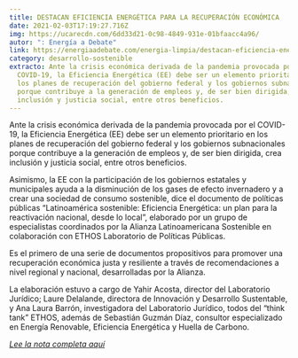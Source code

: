 ```yaml
---
title: DESTACAN EFICIENCIA ENERGÉTICA PARA LA RECUPERACIÓN ECONÓMICA
date: 2021-02-03T17:19:27.716Z
img: https://ucarecdn.com/6dd33d21-0c98-4849-931e-01bfaacc4a96/
autor: ": Energía a Debate"
link: https://energiaadebate.com/energia-limpia/destacan-eficiencia-energetica-para-la-recuperacion-economica/
category: desarrollo-sostenible
extracto: Ante la crisis económica derivada de la pandemia provocada por el
  COVID-19, la Eficiencia Energética (EE) debe ser un elemento prioritario en
  los planes de recuperación del gobierno federal y los gobiernos subnacionales
  porque contribuye a la generación de empleos y, de ser bien dirigida, crea
  inclusión y justicia social, entre otros beneficios.
---
```

<!--StartFragment-->

Ante la crisis económica derivada de la pandemia provocada por el COVID-19, la Eficiencia Energética (EE) debe ser un elemento prioritario en los planes de recuperación del gobierno federal y los gobiernos subnacionales porque contribuye a la generación de empleos y, de ser bien dirigida, crea inclusión y justicia social, entre otros beneficios.

Asimismo, la EE con la participación de los gobiernos estatales y municipales ayuda a la disminución de los gases de efecto invernadero y a crear una sociedad de consumo sostenible, dice el documento de políticas públicas “Latinoamérica sostenible: Eficiencia Energética: un plan para la reactivación nacional, desde lo local”, elaborado por un grupo de especialistas coordinados por la Alianza Latinoamericana Sostenible en colaboración con ETHOS Laboratorio de Políticas Públicas.

Es el primero de una serie de documentos propositivos para promover una recuperación económica justa y resiliente a través de recomendaciones a nivel regional y nacional, desarrolladas por la Alianza.

La elaboración estuvo a cargo de Yahir Acosta, director del Laboratorio Jurídico; Laure Delalande, directora de Innovación y Desarrollo Sustentable, y Ana Laura Barrón, investigadora del Laboratorio Jurídico, todos del “think tank” ETHOS, además de Sebastián Guzmán Díaz, consultor especializado en Energía Renovable, Eficiencia Energética y Huella de Carbono.

*[Lee la nota completa aquí](https://www.energiaadebate.com/energia-limpia/destacan-eficiencia-energetica-para-la-recuperacion-economica/)*

<!--EndFragment-->